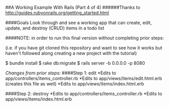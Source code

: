 ##A Working Example With Rails (Part 4 of 4)
######Thanks to http://guides.rubyonrails.org/getting_started.html

####Goals
Look through and see a working app that can create, edit, update, and destroy 
(CRUD) items in a todo list

####NOTE: in order to run this final version without completing prior steps:

(i.e. if you have git cloned this repository and want to see how it works 
but haven't followed along creating a new project with the tutorial)

$ bundle install
$ rake db:migrate
$ rails server -b 0.0.0.0 -p 8080

*Changes from prior steps:*
####Step 1: edit
  *Edits to app/controllers/items_controller.rb
  *Edits to app/views/items/edit.html.erb (creates this file as well)
  *Edits to app/views/items/index.html.erb

####Step 2: destroy
  *Edits to app/controllers/items_controller.rb
  *Edits to app/views/items/index.html.erb
  
 
